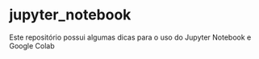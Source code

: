 # jupyter_notebook
Este repositório possui algumas dicas para o uso do Jupyter Notebook e Google Colab
